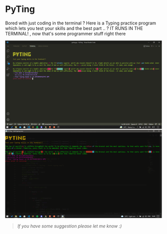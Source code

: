 # PyTing
Bored with just coding in the terminal ? 
Here is a Typing practice program which lets you test your skills and the best part .. ? IT RUNS IN THE TERMINAL! , now that's some programmer stuff right there

<img src="assets\pyting.png">

<img src="assets\pyting2.png">

> _If you have some suggestion please let me know :)_
